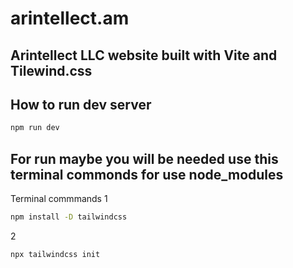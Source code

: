 # arintellect.am

## Arintellect LLC website built with Vite and Tilewind.css

## How to run dev server

```bash
npm run dev
```
## For run maybe you will be needed use this terminal commonds for use node_modules 
Terminal commmands 
1
```bash
npm install -D tailwindcss
```
2
```bash
npx tailwindcss init
```

